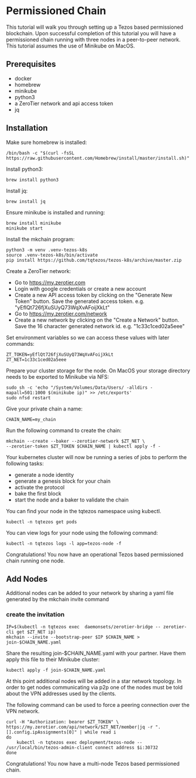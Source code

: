 # Permissioned Chain

This tutorial will walk you through setting up a Tezos based
permissioned blockchain. Upon successful completion of this tutorial
you will have a permissioned chain running with three nodes in a
peer-to-peer network. This tutorial assumes the use of Minikube on
MacOS.


## Prerequisites
* docker
* homebrew
* minikube
* python3
* a ZeroTier network and api access token
* jq

## Installation

Make sure homebrew is installed:

``` shell
/bin/bash -c "$(curl -fsSL https://raw.githubusercontent.com/Homebrew/install/master/install.sh)"
```

Install python3:

``` shell
brew install python3
```

Install jq:
``` shell
brew install jq
```

Ensure minikube is installed and running:

``` shell
brew install minikube
minikube start
```

Install the mkchain program:

``` shell
python3 -m venv .venv-tezos-k8s
source .venv-tezos-k8s/bin/activate
pip install https://github.com/tqtezos/tezos-k8s/archive/master.zip
```

Create a ZeroTier network:

* Go to https://my.zerotier.com
* Login with google credentials or create a new account
* Create a new API access token by clicking on the "Generate New
Token" button. Save the generated access token. e.g. "yEflQt726fjXuSUyQ73WqXvAFoijXkLt"
* Go to https://my.zerotier.com/network
* Create a new network by clicking on the "Create a Network"
button. Save the 16 character generated network
id. e.g. "1c33c1ced02a5eee"

Set environment variables so we can access these values with later commands:
``` shell
ZT_TOKEN=yEflQt726fjXuSUyQ73WqXvAFoijXkLt
ZT_NET=1c33c1ced02a5eee
```

Prepare your cluster storage for the node. On MacOS your storage
directory needs to be exported to Minikube via NFS:

``` shell
sudo sh -c 'echo "/System/Volumes/Data/Users/ -alldirs -mapall=501:1000 $(minikube ip)" >> /etc/exports'
sudo nfsd restart
```

Give your private chain a name:

``` shell
CHAIN_NAME=my_chain
```

Run the following command to create the chain:

``` shell
mkchain --create --baker --zerotier-network $ZT_NET \
--zerotier-token $ZT_TOKEN $CHAIN_NAME | kubectl apply -f -
```

Your kubernetes cluster will now be running a series of jobs to
perform the following tasks:
* generate a node identity
* generate a genesis block for your chain
* activate the protocol
* bake the first block
* start the node and a baker to validate the chain

You can find your node in the tqtezos namespace using kubectl.

``` shell
kubectl -n tqtezos get pods
```

You can view logs for your node using the following command:
``` shell
kubectl -n tqtezos logs -l app=tezos-node -f
```

Congratulations! You now have an operational Tezos based permissioned
chain running one node.

## Add Nodes

Additional nodes can be added to your network by sharing a yaml file
generated by the mkchain invite command

### create the invitation

``` shell
IP=$(kubectl -n tqtezos exec  daemonsets/zerotier-bridge -- zerotier-cli get $ZT_NET ip)
mkchain --invite --bootstrap-peer $IP $CHAIN_NAME > join-$CHAIN_NAME.yaml
```

Share the resulting join-$CHAIN_NAME.yaml with your partner. Have them
apply this file to their Minikube cluster:

``` shell
kubectl apply -f join-$CHAIN_NAME.yaml
```

At this point additional nodes will be added in a star network
topology. In order to get nodes communicating via p2p one of the nodes
must be told about the VPN addresses used by the clients.

The following command can be used to force a peering connection over
the VPN network.

``` shell
curl -H "Authorization: bearer $ZT_TOKEN" \
https://my.zerotier.com/api/network/$ZT_NET/member|jq -r ".[].config.ipAssignments[0]" | while read i
do
    kubectl -n tqtezos exec deployment/tezos-node -- /usr/local/bin/tezos-admin-client connect address $i:30732
done
```

Congratulations! You now have a multi-node Tezos based permissioned
chain.
